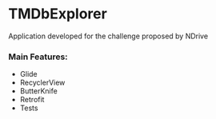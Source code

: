 # TMDbExplorer
Application developed for the challenge proposed by NDrive

### Main Features:
* Glide
* RecyclerView
* ButterKnife
* Retrofit
* Tests
